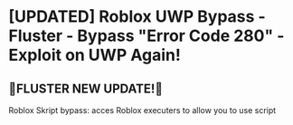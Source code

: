 # [UPDATED] Roblox UWP Bypass - Fluster - Bypass "Error Code 280" - Exploit on UWP Again!
## 🌹FLUSTER NEW UPDATE!🌹
Roblox Skript bypass: acces Roblox executers to allow you to use script 
